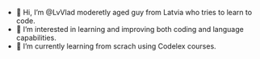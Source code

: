 - 👋 Hi, I’m @LvVlad moderetly aged guy from Latvia who tries to learn to code.
- 👀 I’m interested in learning and improving both coding and language capabilities.
- 🌱 I’m currently learning from scrach using Codelex courses.
